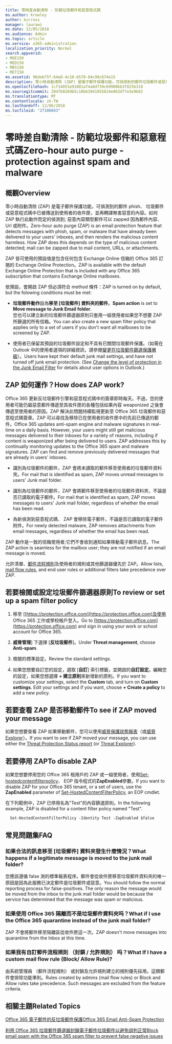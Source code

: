 ```yaml
---
title: 零時差自動清除 - 防範垃圾郵件和惡意程式碼
ms.author: krowley
author: kccross
manager: laurawi
ms.date: 12/05/2018
ms.audience: Admin
ms.topic: article
ms.service: o365-administration
localization_priority: Normal
search.appverid:
- MOE150
- MED150
- MBS150
- MET150
ms.assetid: 96deb75f-64e8-4c10-b570-84c99c674e15
description: 零小時自動清除 (ZAP) 是電子郵件保護功能，可偵測到的郵件垃圾郵件或惡意程式碼中已被傳送到使用者的收件匣，並再轉譯無害惡意的內容。如何 ZAP 執行此動作而定的偵測到惡意內容類型。
ms.openlocfilehash: 1cf14051e91801a74a0d739c69900bb3f825b318
ms.sourcegitcommit: 204fb0269b5c10b63941055824e863d77e3e9b02
ms.translationtype: MT
ms.contentlocale: zh-TW
ms.lasthandoff: 12/06/2018
ms.locfileid: "27180843"
---
```

# <a name="zero-hour-auto-purge---protection-against-spam-and-malware"></a><span data-ttu-id="7a8ab-104">零時差自動清除 - 防範垃圾郵件和惡意程式碼</span><span class="sxs-lookup"><span data-stu-id="7a8ab-104">Zero-hour auto purge - protection against spam and malware</span></span>

## <a name="overview"></a><span data-ttu-id="7a8ab-105">概觀</span><span class="sxs-lookup"><span data-stu-id="7a8ab-105">Overview</span></span>

<span data-ttu-id="7a8ab-p102">零小時自動清除 (ZAP) 是電子郵件保護功能，可偵測到的郵件 phish、 垃圾郵件或惡意程式碼中已被傳送到使用者的收件匣，並再轉譯無害惡意的內容。如何 ZAP 執行此動作而定的偵測到; 惡意內容類型郵件可以 zapped 因為郵件內容、 Url 或附件。</span><span class="sxs-lookup"><span data-stu-id="7a8ab-p102">Zero-hour auto purge (ZAP) is an email protection feature that detects messages with phish, spam, or malware that have already been delivered to your users' inboxes, and then renders the malicious content harmless. How ZAP does this depends on the type of malicious content detected; mail can be zapped due to mail content, URLs, or attachments.</span></span>
  
<span data-ttu-id="7a8ab-108">ZAP 皆可使用的預設值是包含任何包含 Exchange Online 信箱的 Office 365 訂閱的 Exchange Online Protection。</span><span class="sxs-lookup"><span data-stu-id="7a8ab-108">ZAP is available with the default Exchange Online Protection that is included with any Office 365 subscription that contains Exchange Online mailboxes.</span></span>

<span data-ttu-id="7a8ab-109">依預設，會開啟 ZAP 但必須符合 method 條件：</span><span class="sxs-lookup"><span data-stu-id="7a8ab-109">ZAP is turned on by default, but the folowing conditions must be met:</span></span>
  
- <span data-ttu-id="7a8ab-110">**垃圾郵件動作**設為**移至 [垃圾郵件] 資料夾的郵件**。</span><span class="sxs-lookup"><span data-stu-id="7a8ab-110">**Spam action** is set to **Move message to Junk Email folder**.</span></span> <br/><span data-ttu-id="7a8ab-111">您也可以建立新的垃圾郵件篩選器原則只套用一組使用者如果您不想要 ZAP 所篩選的所有信箱。</span><span class="sxs-lookup"><span data-stu-id="7a8ab-111">You can also create a new spam filter policy that applies only to a set of users if you don't want all mailboxes to be screened by ZAP.</span></span>

- <span data-ttu-id="7a8ab-p103">使用者已保留其預設的垃圾郵件設定和不具有已關閉垃圾郵件保護。（如需在 Outlook 中的使用者選項的詳細資訊，請參閱[變更在垃圾郵件篩選保護層級](https://support.office.com/article/change-the-level-of-protection-in-the-junk-email-filter-e89c12d8-9d61-4320-8c57-d982c8d52f6b)）。</span><span class="sxs-lookup"><span data-stu-id="7a8ab-p103">Users have kept their default junk mail settings, and have not turned off junk email protection. (See [Change the level of protection in the Junk Email Filter](https://support.office.com/article/change-the-level-of-protection-in-the-junk-email-filter-e89c12d8-9d61-4320-8c57-d982c8d52f6b) for details about user options in Outlook.)</span></span> 
  
## <a name="how-does-zap-work"></a><span data-ttu-id="7a8ab-114">ZAP 如何運作？</span><span class="sxs-lookup"><span data-stu-id="7a8ab-114">How does ZAP work?</span></span>

<span data-ttu-id="7a8ab-p104">Office 365 更新反垃圾郵件引擎和惡意程式碼中的簽章即時每天。不過，您的使用者可能仍屬惡意郵件傳遞至其收件匣的各種包括如果內容 weaponized 之後會傳遞至使用者的原因。ZAP 解決此問題持續監視更新至 Office 365 垃圾郵件和惡意程式碼簽章。ZAP 可以尋找及移除已在使用者的收件匣中的先前已傳遞的郵件。</span><span class="sxs-lookup"><span data-stu-id="7a8ab-p104">Office 365 updates anti-spam engine and malware signatures in real-time on a daily basis. However, your users might still get malicious messages delivered to their inboxes for a variety of reasons, including if content is weaponized after being delivered to users. ZAP addresses this by continually monitoring updates to the Office 365 spam and malware signatures. ZAP can find and remove previously delivered messages that are already in users' inboxes.</span></span> 

- <span data-ttu-id="7a8ab-119">識別為垃圾郵件的郵件，ZAP 會將未讀取的郵件移至使用者的垃圾郵件資料夾。</span><span class="sxs-lookup"><span data-stu-id="7a8ab-119">For mail that is identified as spam, ZAP moves unread messages to users' Junk mail folder.</span></span> 

- <span data-ttu-id="7a8ab-120">識別為垃圾郵件的郵件，ZAP 會將郵件移至使用者的垃圾郵件資料夾，不論是否已讀取的電子郵件。</span><span class="sxs-lookup"><span data-stu-id="7a8ab-120">For mail that is identified as spam, ZAP moves messages to users' Junk mail folder, regardless of whether the email has been read.</span></span>

- <span data-ttu-id="7a8ab-121">為新偵測到惡意程式碼、 ZAP 會移除電子郵件，不論是否已讀取的電子郵件附件。</span><span class="sxs-lookup"><span data-stu-id="7a8ab-121">For newly detected malware, ZAP removes attachments from email messages, regardless of whether the email has been read.</span></span> 
  
<span data-ttu-id="7a8ab-122">ZAP 動作是一致的信箱使用者;它們不會收到通知如果移動電子郵件訊息。</span><span class="sxs-lookup"><span data-stu-id="7a8ab-122">The ZAP action is seamless for the mailbox user; they are not notified if an email message is moved.</span></span>
  
<span data-ttu-id="7a8ab-123">允許清單、[郵件流程規則](https://go.microsoft.com/fwlink/p/?LinkId=722755)及使用者的規則或其他篩選器優先於 ZAP。</span><span class="sxs-lookup"><span data-stu-id="7a8ab-123">Allow lists, [mail flow rules](https://go.microsoft.com/fwlink/p/?LinkId=722755), and end user rules or additional filters take precedence over ZAP.</span></span>
  
## <a name="to-review-or-set-up-a-spam-filter-policy"></a><span data-ttu-id="7a8ab-124">若要檢閱或設定垃圾郵件篩選器原則</span><span class="sxs-lookup"><span data-stu-id="7a8ab-124">To review or set up a spam filter policy</span></span>
  
1. <span data-ttu-id="7a8ab-125">移至 [[https://protection.office.com](https://protection.office.com)及使用 Office 365 工作或學校帳戶登入。</span><span class="sxs-lookup"><span data-stu-id="7a8ab-125">Go to [https://protection.office.com](https://protection.office.com) and sign in using your work or school account for Office 365.</span></span>

2. <span data-ttu-id="7a8ab-126">**威脅管理**] 下選擇 [**反垃圾郵件**]。</span><span class="sxs-lookup"><span data-stu-id="7a8ab-126">Under **Threat management**, choose **Anti-spam**.</span></span>

3. <span data-ttu-id="7a8ab-127">檢閱的標準設定。</span><span class="sxs-lookup"><span data-stu-id="7a8ab-127">Review the standard settings.</span></span> 

4. <span data-ttu-id="7a8ab-p105">如果您想要自訂您的設定，選取 [**自訂**] 索引標籤，並開啟的**自訂設定**。編輯您的設定，如果您想選擇 **+ 建立原則**來新增新的原則。</span><span class="sxs-lookup"><span data-stu-id="7a8ab-p105">If you want to customize your settings, select the **Custom** tab, and turn on **Custom settings**. Edit your settings and if you want, choose **+ Create a policy** to add a new policy.</span></span> 
    
## <a name="to-see-if-zap-moved-your-message"></a><span data-ttu-id="7a8ab-130">若要查看 ZAP 是否移動郵件</span><span class="sxs-lookup"><span data-stu-id="7a8ab-130">To see if ZAP moved your message</span></span>

<span data-ttu-id="7a8ab-131">如果您想要查看 ZAP 如果移動郵件，您可以使用[威脅保護狀態報表](view-email-security-reports.md#threat-protection-status-report-new)（或[威脅 Explorer](use-explorer-in-security-and-compliance.md)）。</span><span class="sxs-lookup"><span data-stu-id="7a8ab-131">If you want to see if ZAP moved your message, you can use either the [Threat Protection Status report](view-email-security-reports.md#threat-protection-status-report-new) (or [Threat Explorer](use-explorer-in-security-and-compliance.md)).</span></span>
    
## <a name="to-disable-zap"></a><span data-ttu-id="7a8ab-132">若要停用 ZAP</span><span class="sxs-lookup"><span data-stu-id="7a8ab-132">To disable ZAP</span></span>
  
<span data-ttu-id="7a8ab-133">如果您想要停用您的 Office 365 租用戶的 ZAP 或一組使用者，使用[Set-hostedcontentfilterpolicy](https://go.microsoft.com/fwlink/p/?LinkId=722758)、 EOP 指令程式的**ZapEnabled**參數。</span><span class="sxs-lookup"><span data-stu-id="7a8ab-133">If you want to disable ZAP for your Office 365 tenant, or a set of users, use the **ZapEnabled** parameter of [Set-HostedContentFilterPolicy](https://go.microsoft.com/fwlink/p/?LinkId=722758), an EOP cmdlet.</span></span>
    
<span data-ttu-id="7a8ab-134">在下列範例中，ZAP 已停用名為"Test"的內容篩選原則。</span><span class="sxs-lookup"><span data-stu-id="7a8ab-134">In the following example, ZAP is disabled for a content filter policy named "Test".</span></span>
    
```
  Set-HostedContentFilterPolicy -Identity Test -ZapEnabled $false
```

## <a name="faq"></a><span data-ttu-id="7a8ab-135">常見問題集</span><span class="sxs-lookup"><span data-stu-id="7a8ab-135">FAQ</span></span>

### <a name="what-happens-if-a-legitimate-message-is-moved-to-the-junk-mail-folder"></a><span data-ttu-id="7a8ab-136">如果合法的訊息移至 [垃圾郵件] 資料夾發生什麼情況？</span><span class="sxs-lookup"><span data-stu-id="7a8ab-136">What happens if a legitimate message is moved to the junk mail folder?</span></span>
  
<span data-ttu-id="7a8ab-p106">您應該遵循 false 測的標準報表程序。郵件會從收件匣移至垃圾郵件資料夾的唯一原因是因為此服務已決定郵件是垃圾郵件或惡意。</span><span class="sxs-lookup"><span data-stu-id="7a8ab-p106">You should follow the normal reporting process for false-positives. The only reason the message would be moved from the inbox to the junk mail folder would be because the service has determined that the message was spam or malicious.</span></span>
  
### <a name="what-if-i-use-the-office-365-quarantine-instead-of-the-junk-mail-folder"></a><span data-ttu-id="7a8ab-139">如果使用 Office 365 隔離而不是垃圾郵件資料夾吗？</span><span class="sxs-lookup"><span data-stu-id="7a8ab-139">What if I use the Office 365 quarantine instead of the junk mail folder?</span></span>
  
<span data-ttu-id="7a8ab-140">ZAP 不會將郵件移至隔離區從收件匣這一次。</span><span class="sxs-lookup"><span data-stu-id="7a8ab-140">ZAP doesn't move messages into quarantine from the Inbox at this time.</span></span>
  
### <a name="what-if-i-have-a-custom-mail-flow-rule-block-allow-rule"></a><span data-ttu-id="7a8ab-141">如果我有自訂郵件流程規則 （封鎖 / 允許規則） 吗？</span><span class="sxs-lookup"><span data-stu-id="7a8ab-141">What If I have a custom mail flow rule (Block/ Allow Rule)?</span></span>
  
<span data-ttu-id="7a8ab-p107">由系統管理員 （郵件流程規則） 或封鎖及允許規則建立的規則優先採用。這類郵件會排除功能準則。</span><span class="sxs-lookup"><span data-stu-id="7a8ab-p107">Rules created by admins (mail flow rules) or Block and Allow rules take precedence. Such messages are excluded from the feature criteria.</span></span>
  
## <a name="related-topics"></a><span data-ttu-id="7a8ab-144">相關主題</span><span class="sxs-lookup"><span data-stu-id="7a8ab-144">Related Topics</span></span>

[<span data-ttu-id="7a8ab-145">Office 365 電子郵件的反垃圾郵件保護</span><span class="sxs-lookup"><span data-stu-id="7a8ab-145">Office 365 Email Anti-Spam Protection</span></span>](anti-spam-protection.md)
  
[<span data-ttu-id="7a8ab-146">利用 Office 365 垃圾郵件篩選器封鎖電子郵件垃圾郵件以避免誤判正常</span><span class="sxs-lookup"><span data-stu-id="7a8ab-146">Block email spam with the Office 365 spam filter to prevent false negative issues</span></span>](block-email-spam-to-prevent-false-negatives.md)
  

